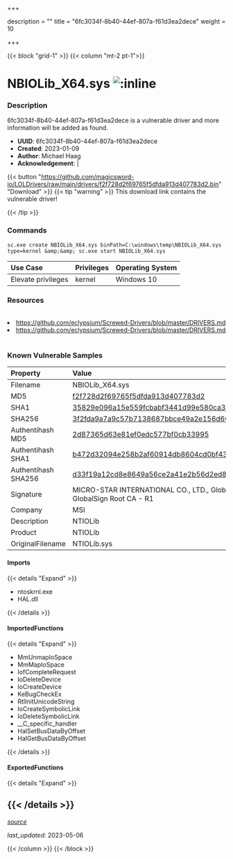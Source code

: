 +++

description = ""
title = "6fc3034f-8b40-44ef-807a-f61d3ea2dece"
weight = 10

+++


{{< block "grid-1" >}}
{{< column "mt-2 pt-1">}}


# NBIOLib_X64.sys ![:inline](/images/twitter_verified.png) 


### Description

6fc3034f-8b40-44ef-807a-f61d3ea2dece is a vulnerable driver and more information will be added as found.
- **UUID**: 6fc3034f-8b40-44ef-807a-f61d3ea2dece
- **Created**: 2023-01-09
- **Author**: Michael Haag
- **Acknowledgement**:  | [](https://twitter.com/)

{{< button "https://github.com/magicsword-io/LOLDrivers/raw/main/drivers/f2f728d2f69765f5dfda913d407783d2.bin" "Download" >}}
{{< tip "warning" >}}
This download link contains the vulnerable driver!

{{< /tip >}}

### Commands

```
sc.exe create NBIOLib_X64.sys binPath=C:\windows\temp\NBIOLib_X64.sys     type=kernel &amp;&amp; sc.exe start NBIOLib_X64.sys
```

| Use Case | Privileges | Operating System | 
|:---- | ---- | ---- |
| Elevate privileges | kernel | Windows 10 |

### Resources
<br>
<li><a href=" https://github.com/eclypsium/Screwed-Drivers/blob/master/DRIVERS.md"> https://github.com/eclypsium/Screwed-Drivers/blob/master/DRIVERS.md</a></li>
<li><a href="https://github.com/eclypsium/Screwed-Drivers/blob/master/DRIVERS.md">https://github.com/eclypsium/Screwed-Drivers/blob/master/DRIVERS.md</a></li>
<br>

### Known Vulnerable Samples

| Property           | Value |
|:-------------------|:------|
| Filename           | NBIOLib_X64.sys |
| MD5                | [f2f728d2f69765f5dfda913d407783d2](https://www.virustotal.com/gui/file/f2f728d2f69765f5dfda913d407783d2) |
| SHA1               | [35829e096a15e559fcbabf3441d99e580ca3b26e](https://www.virustotal.com/gui/file/35829e096a15e559fcbabf3441d99e580ca3b26e) |
| SHA256             | [3f2fda9a7a9c57b7138687bbce49a2e156d6095dddabb3454ea09737e02c3fa5](https://www.virustotal.com/gui/file/3f2fda9a7a9c57b7138687bbce49a2e156d6095dddabb3454ea09737e02c3fa5) |
| Authentihash MD5   | [2d87365d63e81ef0edc577bf0cb33995](https://www.virustotal.com/gui/search/authentihash%253A2d87365d63e81ef0edc577bf0cb33995) |
| Authentihash SHA1  | [b472d32094e258b2af60914db8604cd0bf439c4b](https://www.virustotal.com/gui/search/authentihash%253Ab472d32094e258b2af60914db8604cd0bf439c4b) |
| Authentihash SHA256| [d33f19a12cd8e8649a56ce2a41e2b56d2ed80f203e5ededc4114c78ef773ffa8](https://www.virustotal.com/gui/search/authentihash%253Ad33f19a12cd8e8649a56ce2a41e2b56d2ed80f203e5ededc4114c78ef773ffa8) |
| Signature         | MICRO-STAR INTERNATIONAL CO., LTD., GlobalSign CodeSigning CA - G2, GlobalSign Root CA - R1   |
| Company           | MSI |
| Description       | NTIOLib |
| Product           | NTIOLib |
| OriginalFilename  | NTIOLib.sys |


#### Imports
{{< details "Expand" >}}
* ntoskrnl.exe
* HAL.dll

{{< /details >}}
#### ImportedFunctions
{{< details "Expand" >}}
* MmUnmapIoSpace
* MmMapIoSpace
* IofCompleteRequest
* IoDeleteDevice
* IoCreateDevice
* KeBugCheckEx
* RtlInitUnicodeString
* IoCreateSymbolicLink
* IoDeleteSymbolicLink
* __C_specific_handler
* HalSetBusDataByOffset
* HalGetBusDataByOffset

{{< /details >}}
#### ExportedFunctions
{{< details "Expand" >}}

{{< /details >}}
-----



[*source*](https://github.com/magicsword-io/LOLDrivers/tree/main/yaml/6fc3034f-8b40-44ef-807a-f61d3ea2dece.yaml)

*last_updated:* 2023-05-06








{{< /column >}}
{{< /block >}}
